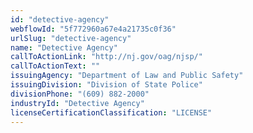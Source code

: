 ```yaml
---
id: "detective-agency"
webflowId: "5f772960a67e4a21735c0f36"
urlSlug: "detective-agency"
name: "Detective Agency"
callToActionLink: "http://nj.gov/oag/njsp/"
callToActionText: ""
issuingAgency: "Department of Law and Public Safety"
issuingDivision: "Division of State Police"
divisionPhone: "(609) 882-2000"
industryId: "Detective Agency"
licenseCertificationClassification: "LICENSE"
---
```

